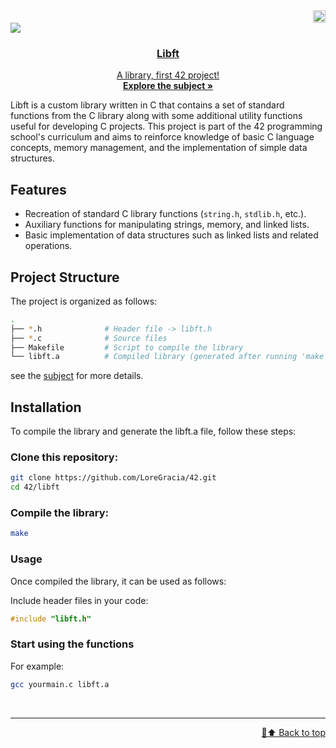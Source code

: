  <div align="right">
  <img src="https://www.42barcelona.com/wp-content/uploads/2020/07/Barcelona-300x79.png" alt="Logo"  height="20">
   <div align="left"> <a href="https://github.com/LoreGracia/42/tree/main/Libft"><img src="https://img.shields.io/badge/libft-125%25-greenyellow?style=for-the-badge&labelColor=black"><a href="https://shields.io"/>
<div align="center">
    <!---img src="https://cdn-icons-png.flaticon.com/512/724/724863.png" alt="Logo" width="80" height="80"--->
  
  <h3 align="center">Libft</h3>
  <p align="center">
    A library, first 42 project!
    <br />
    <a href="https://github.com/LoreGracia/42/blob/004837ce85103b4f40fad06aedc5b1ed7378c17d/Libft/en.subject.pdf"><strong>Explore the subject »</strong></a>
  </p>
</div>

Libft is a custom library written in C that contains a set of standard functions from the C library along with some additional utility functions useful for developing C projects. This project is part of the 42 programming school's curriculum and aims to reinforce knowledge of basic C language concepts, memory management, and the implementation of simple data structures.

 <div align="left">
   
## Features

- Recreation of standard C library functions (`string.h`, `stdlib.h`, etc.).
- Auxiliary functions for manipulating strings, memory, and linked lists.
- Basic implementation of data structures such as linked lists and related operations.

## Project Structure

The project is organized as follows:

```bash
.
├── *.h              # Header file -> libft.h
├── *.c              # Source files
├── Makefile         # Script to compile the library
└── libft.a          # Compiled library (generated after running 'make')
```

see the <a href=https://github.com/LoreGracia/42/blob/004837ce85103b4f40fad06aedc5b1ed7378c17d/Libft/en.subject.pdf>subject</a> for more details.

## Installation

To compile the library and generate the libft.a file, follow these steps:

### Clone this repository:

```bash
git clone https://github.com/LoreGracia/42.git
cd 42/libft
```

### Compile the library:
```bash
make
```

### Usage
Once compiled the library, it can be used as follows:

Include header files in your code:
```c
#include "libft.h"
```

### Start using the functions
For example:
```bash
gcc yourmain.c libft.a
```
<br><hr><p align="right">
[🔼⬆️ Back to top](#libft)
